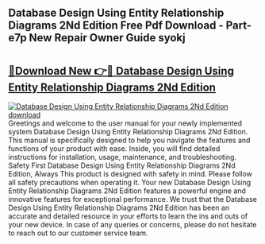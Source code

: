 ## Database Design Using Entity Relationship Diagrams 2Nd Edition Free Pdf Download - Part-e7p New Repair Owner Guide syokj

# <h2><a href="http://dfjqgfj.blite.top/?on=Database+Design+Using+Entity+Relationship+Diagrams+2Nd+Edition">🔗Download New 👉🔴 Database Design Using Entity Relationship Diagrams 2Nd Edition</a></h2>

[![Database Design Using Entity Relationship Diagrams 2Nd Edition download](https://i.imgur.com/lujVjoI.png)](http://dfjqgfj.blite.top/?on=Database+Design+Using+Entity+Relationship+Diagrams+2Nd+Edition)
Greetings and welcome to the user manual for your newly implemented system Database Design Using Entity Relationship Diagrams 2Nd Edition. This manual is specifically designed to help you navigate the features and functions of your product with ease. Inside, you will find detailed instructions for installation, usage, maintenance, and troubleshooting. Safety First Database Design Using Entity Relationship Diagrams 2Nd Edition, Always This product is designed with safety in mind. Please follow all safety precautions when operating it. Your new Database Design Using Entity Relationship Diagrams 2Nd Edition features a powerful engine and innovative features for exceptional performance. We trust that the Database Design Using Entity Relationship Diagrams 2Nd Edition has been an accurate and detailed resource in your efforts to learn the ins and outs of your new device. In case of any queries or concerns, please do not hesitate to reach out to our customer service team.
